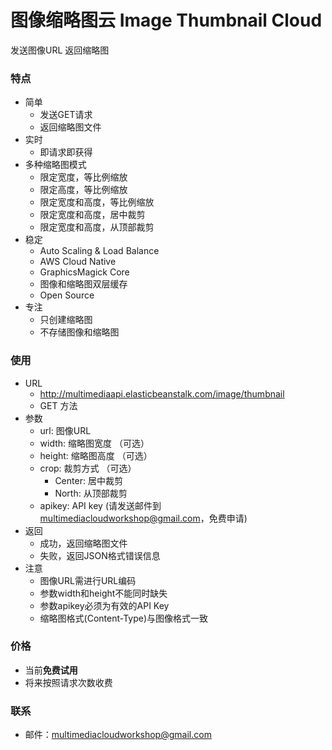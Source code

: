 # 图像缩略图云  Image Thumbnail Cloud

发送图像URL 返回缩略图

### 特点  
- 简单  
  - 发送GET请求  
  - 返回缩略图文件  
- 实时  
  - 即请求即获得  
- 多种缩略图模式  
  - 限定宽度，等比例缩放
  - 限定高度，等比例缩放
  - 限定宽度和高度，等比例缩放
  - 限定宽度和高度，居中裁剪
  - 限定宽度和高度，从顶部裁剪
- 稳定
  - Auto Scaling & Load Balance  
  - AWS Cloud Native
  - GraphicsMagick Core
  - 图像和缩略图双层缓存
  - Open Source
- 专注
  - 只创建缩略图
  - 不存储图像和缩略图

### 使用
- URL
  - http://multimediaapi.elasticbeanstalk.com/image/thumbnail
  - GET 方法
- 参数
  - url: 图像URL   
  - width: 缩略图宽度 （可选）  
  - height: 缩略图高度 （可选）  
  - crop: 裁剪方式 （可选）  
    - Center: 居中裁剪
    - North: 从顶部裁剪
  - apikey: API key (请发送邮件到 multimediacloudworkshop@gmail.com，免费申请)
- 返回
  - 成功，返回缩略图文件
  - 失败，返回JSON格式错误信息
- 注意  
  - 图像URL需进行URL编码  
  - 参数width和height不能同时缺失  
  - 参数apikey必须为有效的API Key   
  - 缩略图格式(Content-Type)与图像格式一致  

### 价格  
- 当前**免费试用**  
- 将来按照请求次数收费  

### 联系  
- 邮件：multimediacloudworkshop@gmail.com  

